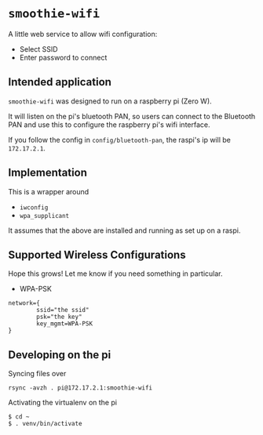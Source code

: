 # `smoothie-wifi`

A little web service to allow wifi configuration:

+ Select SSID
+ Enter password to connect

## Intended application

`smoothie-wifi` was designed to run on a raspberry pi (Zero W).

It will listen on the pi's bluetooth PAN, so users can connect to the
Bluetooth PAN and use this to configure the raspberry pi's wifi
interface.

If you follow the config in `config/bluetooth-pan`, the raspi's ip
will be `172.17.2.1`.

## Implementation

This is a wrapper around

+ `iwconfig`
+ `wpa_supplicant`

It assumes that the above are installed and running as set up on a raspi.

## Supported Wireless Configurations

Hope this grows! Let me know if you need something in particular.

+ WPA-PSK

```
network={
        ssid="the ssid"
        psk="the key"
        key_mgmt=WPA-PSK
}
```

## Developing on the pi

Syncing files over

```
rsync -avzh . pi@172.17.2.1:smoothie-wifi
```

Activating the virtualenv on the pi

```
$ cd ~
$ . venv/bin/activate
```
